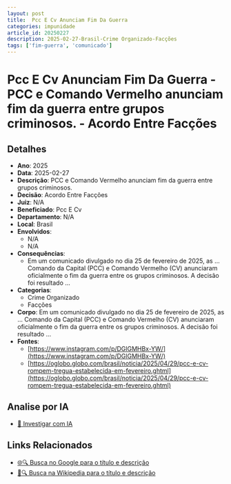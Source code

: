 ```yaml
---
layout: post
title:  Pcc E Cv Anunciam Fim Da Guerra
categories: impunidade
article_id: 20250227
description: 2025-02-27-Brasil-Crime Organizado-Facções
tags: ['fim-guerra', 'comunicado']
---
```


# Pcc E Cv Anunciam Fim Da Guerra - PCC e Comando Vermelho anunciam fim da guerra entre grupos criminosos. - Acordo Entre Facções

## Detalhes
- **Ano**: 2025
- **Data**: 2025-02-27
- **Descrição**: PCC e Comando Vermelho anunciam fim da guerra entre grupos criminosos.
- **Decisão**: Acordo Entre Facções
- **Juiz**: N/A
- **Beneficiado**: Pcc E Cv
- **Departamento**: N/A
- **Local**: Brasil
- **Envolvidos**:
  - N/A
  - N/A
- **Consequências**:
  - Em um comunicado divulgado no dia 25 de fevereiro de 2025, as ... Comando da Capital (PCC) e Comando Vermelho (CV) anunciaram oficialmente o fim da guerra entre os grupos criminosos. A decisão foi resultado ...
- **Categorias**:
  - Crime Organizado
  - Facções
- **Corpo**: Em um comunicado divulgado no dia 25 de fevereiro de 2025, as ... Comando da Capital (PCC) e Comando Vermelho (CV) anunciaram oficialmente o fim da guerra entre os grupos criminosos. A decisão foi resultado ...
- **Fontes**:
  - [https://www.instagram.com/p/DGlGMHBx-YW/](https://www.instagram.com/p/DGlGMHBx-YW/)
  - [https://oglobo.globo.com/brasil/noticia/2025/04/29/pcc-e-cv-rompem-tregua-estabelecida-em-fevereiro.ghtml](https://oglobo.globo.com/brasil/noticia/2025/04/29/pcc-e-cv-rompem-tregua-estabelecida-em-fevereiro.ghtml)

## Analise por IA
- [🤖 Investigar com IA](https://www.perplexity.ai/search?q=%22decis%C3%B5es%20judiciais%20Brasil%22%20Pcc%20E%20Cv%20Anunciam%20Fim%20Da%20Guerra%20PCC%20e%20Comando%20Vermelho%20anunciam%20fim%20da%20guerra%20entre%20grupos%20criminosos.%20Brasil%202025-02-27%20N/A%20Pcc%20E%20Cv)

## Links Relacionados
- [🌐🔍 Busca no Google para o título e descrição](https://www.google.com/search?q=%22decis%C3%B5es%20judiciais%20Brasil%22%20Pcc%20E%20Cv%20Anunciam%20Fim%20Da%20Guerra%20PCC%20e%20Comando%20Vermelho%20anunciam%20fim%20da%20guerra%20entre%20grupos%20criminosos.%20Brasil%202025-02-27%20N/A%20Pcc%20E%20Cv)
- [📖🔍 Busca na Wikipedia para o título e descrição](https://pt.wikipedia.org/w/index.php?search=%22decis%C3%B5es%20judiciais%20Brasil%22%20Pcc%20E%20Cv%20Anunciam%20Fim%20Da%20Guerra%20PCC%20e%20Comando%20Vermelho%20anunciam%20fim%20da%20guerra%20entre%20grupos%20criminosos.%20Brasil%202025-02-27%20N/A%20Pcc%20E%20Cv)

